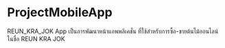 # ProjectMobileApp
REUN_KRA_JOK App
เป็นการพัฒนาหน้าแอพพลิเคชั่น ที่ใช้สำหรับการซื้อ-ขายต้นไม้ออนไลน์ ในชื่อ REUN KRA JOK

